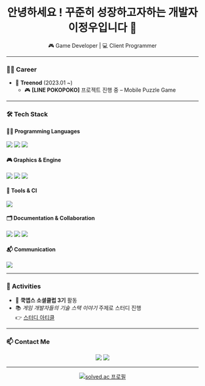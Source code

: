 <!-- 프로필 배너 등 넣고 싶다면 여기 추가 -->

<h1 align="center">안녕하세요 ! 꾸준히 성장하고자하는 개발자 이정우입니다 🙇 </h1>
<p align="center">
  🎮 Game Developer | 💻 Client Programmer 
</p>

---

### 🧑‍💻 Career

- 🏢 **Treenod** (2023.01 ~)
  - 🎮 **[LINE POKOPOKO]** 프로젝트 진행 중 – Mobile Puzzle Game

---

### 🛠 Tech Stack

#### 👨‍💻 Programming Languages
<p>
  <img src="https://img.shields.io/badge/C%2B%2B-00599C?style=for-the-badge&logo=c%2B%2B&logoColor=white"/>
  <img src="https://img.shields.io/badge/C%23-239120?style=for-the-badge&logo=c-sharp&logoColor=white"/>
  <img src="https://img.shields.io/badge/Lua-000080?style=for-the-badge&logo=lua&logoColor=white"/>
</p>

#### 🎮 Graphics & Engine
<p>
  <img src="https://img.shields.io/badge/Unity-000000?style=for-the-badge&logo=unity&logoColor=white"/>
  <img src="https://img.shields.io/badge/DirectX%2012-0082C9?style=for-the-badge&logo=directx&logoColor=white"/>
  <img src="https://img.shields.io/badge/MapleStory%20Worlds-FF6B00?style=for-the-badge&logo=nintendo&logoColor=white"/>
</p>

#### 🧰 Tools & CI
<p>
  <img src="https://img.shields.io/badge/Jenkins-D24939?style=for-the-badge&logo=jenkins&logoColor=white"/>
</p>

#### 🗂️ Documentation & Collaboration
<p>
  <img src="https://img.shields.io/badge/Confluence-172B4D?style=for-the-badge&logo=confluence&logoColor=white"/>
  <img src="https://img.shields.io/badge/Jira-0052CC?style=for-the-badge&logo=jira&logoColor=white"/>
  <img src="https://img.shields.io/badge/Notion-000000?style=for-the-badge&logo=notion&logoColor=white"/>
</p>

#### 📬 Communication
<p>
  <img src="https://img.shields.io/badge/Slack-4A154B?style=for-the-badge&logo=slack&logoColor=white"/>
</p>

---

### 🌱 Activities

- 👥 **쿡앱스 소셜클럽 3기** 활동
- 📚 *게임 개발자들의 기술 스택 이야기* 주제로 스터디 진행  
  👉 [스터디 아티클](https://www.gamemakers.community/study/?q=YToxOntzOjEyOiJrZXl3b3JkX3R5cGUiO3M6MzoiYWxsIjt9&bmode=view&idx=66323601&t=board)

---
### 📫 Contact Me

<p align="center">
  <a href="mailto:[kl45678@naver.com]"><img src="https://img.shields.io/badge/email-D14836?style=for-the-badge&logo=gmail&logoColor=white"/></a>
  <a href="https://www.linkedin.com/in/정우-이-259407353"><img src="https://img.shields.io/badge/LinkedIn-0077B5?style=for-the-badge&logo=linkedin&logoColor=white"/></a>
</p>

---
<p align="center">
  <a href="https://solved.ac/kl45678/">
    <img src="http://mazassumnida.wtf/api/v2/generate_badge?boj=kl45678" alt="solved.ac 프로필" />
  </a>
</p>
<!--
**browniesss/browniesss** is a ✨ _special_ ✨ repository because its `README.md` (this file) appears on your GitHub profile.
  
Here are some ideas to get you started:

- 🔭 I’m currently working on ...
- 🌱 I’m currently learning ...
- 👯 I’m looking to collaborate on ...
- 🤔 I’m looking for help with ...
- 💬 Ask me about ...
- 📫 How to reach me: ...
- 😄 Pronouns: ...
- ⚡ Fun fact: ...
-->
